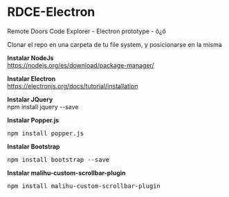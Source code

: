 # RDCE-Electron
Remote Doors Code Explorer - Electron prototype - ô¿ô

Clonar el repo en una carpeta de tu file system, y posicionarse en la misma

<b>Instalar NodeJs</b>
<br/>
https://nodejs.org/es/download/package-manager/

<b>Instalar Electron</b>
<br/>
https://electronjs.org/docs/tutorial/installation

<b>Instalar JQuery</b>
<br/>
npm install jquery --save

<b>Instalar Popper.js</b>
<br/>
<pre>npm install popper.js</pre>

<b>Instalar Bootstrap</b>
<br>
<pre>npm install bootstrap --save</pre>

<b>Instalar malihu-custom-scrollbar-plugin</b>
<br/>
<pre>npm install malihu-custom-scrollbar-plugin</pre>

